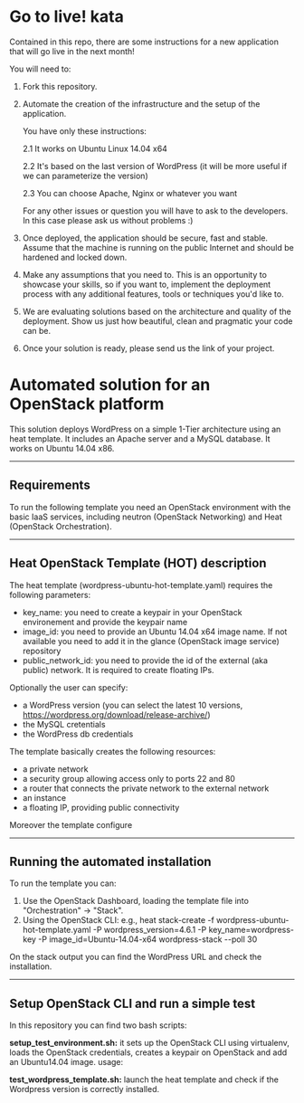Go to live! kata
==================================

Contained in this repo, there are some instructions for a new application that will go live in the next month!

You will need to:

1. Fork this repository.

2. Automate the creation of the infrastructure and the setup of the application.

   You have only these instructions:

   2.1 It works on Ubuntu Linux 14.04 x64

   2.2 It's based on the last version of WordPress (it will be more useful if we can parameterize the version)

   2.3 You can choose Apache, Nginx or whatever you want

   For any other issues or question you will have to ask to the developers. In this case please ask us without problems :)

3. Once deployed, the application should be secure, fast and stable. Assume that the machine is running on the public Internet and should be hardened and locked down.

4. Make any assumptions that you need to. This is an opportunity to showcase your skills, so if you want to, implement the deployment process with any additional features, tools or techniques you'd like to.

5. We are evaluating solutions based on the architecture and quality of the deployment. Show us just how beautiful, clean and pragmatic your code can be.

6. Once your solution is ready, please send us the link of your project.

Automated solution for an OpenStack platform
============================================

This solution deploys WordPress on a simple 1-Tier architecture using an heat template. It includes an Apache server and a MySQL database. It works on Ubuntu 14.04 x86.

------------
Requirements
------------
To run the following template you need an OpenStack environment with the basic IaaS services, including neutron (OpenStack Networking) and Heat (OpenStack Orchestration).

-----------------------------------------
Heat OpenStack Template (HOT) description
-----------------------------------------

The heat template (wordpress-ubuntu-hot-template.yaml) requires the following parameters:
 * key_name: you need to create a keypair in your OpenStack environement and provide the keypair name
 * image_id: you need to provide an Ubuntu 14.04 x64 image name. If not available you need to add it in the glance (OpenStack image service) repository
 * public_network_id:  you need to provide the id of the external (aka public) network. It is required to create floating IPs.

Optionally the user can specify:
 * a WordPress version (you can select the latest 10 versions, https://wordpress.org/download/release-archive/)
 * the MySQL cretentials
 * the WordPress db credentials

The template basically creates the following resources:
 * a private network
 * a security group allowing access only to ports 22 and 80
 * a router that connects the private network to the external network
 * an instance
 * a floating IP, providing public connectivity

Moreover the template configure 

----------------------------------
Running the automated installation
----------------------------------

To run the template you can:
1. Use the OpenStack Dashboard, loading the template file into "Orchestration" -> "Stack".
2. Using the OpenStack CLI: e.g., heat stack-create -f wordpress-ubuntu-hot-template.yaml -P wordpress_version=4.6.1 -P key_name=wordpress-key -P image_id=Ubuntu-14.04-x64 wordpress-stack --poll 30

On the stack output you can find the WordPress URL and check the installation.

-----------------------------------------
Setup OpenStack CLI and run a simple test
-----------------------------------------

In this repository you can find two bash scripts:

**setup_test_environment.sh:** it sets up the OpenStack CLI using virtualenv, loads the OpenStack credentials, creates a keypair on OpenStack and add an Ubuntu14.04 image.
 usage:

**test_wordpress_template.sh:** launch the heat template and check if the Wordpress version is correctly installed.

